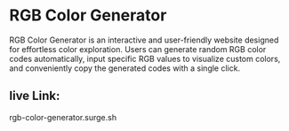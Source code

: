 # RGB Color Generator

RGB Color Generator is an interactive and user-friendly website designed for effortless color exploration. Users can generate random RGB color codes automatically, input specific RGB values to visualize custom colors, and conveniently copy the generated codes with a single click.

## live Link:

rgb-color-generator.surge.sh

